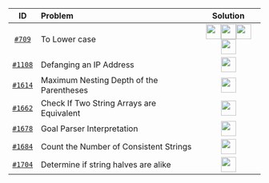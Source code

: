 <!--
Icon link tamplate for the diff lang

[<img src="https://img.icons8.com/color/c-plus-plus-logo.png" width="30px" height="30px">](your_file_link)

[<img src="https://img.icons8.com/color/java.png" width="30px" height="30px">](your_file_link)

[<img src="https://img.icons8.com/color/javascript.png" width="30px" height="30px">](your_file_link)

[<img src="https://img.icons8.com/color/python.png" width="30px" height="30px">](your_file_link)

 -->

|                                         ID                                          | Problem                                   |                                                                                                                                                                                                                                                                                                                                                                                                                    Solution                                                                                                                                                                                                                                                                                                                                                                                                                    |
| :---------------------------------------------------------------------------------: | :---------------------------------------- | :--------------------------------------------------------------------------------------------------------------------------------------------------------------------------------------------------------------------------------------------------------------------------------------------------------------------------------------------------------------------------------------------------------------------------------------------------------------------------------------------------------------------------------------------------------------------------------------------------------------------------------------------------------------------------------------------------------------------------------------------------------------------------------------------------------------------------------------------: |
|               [`#709`](https://leetcode.com/problems/to-lower-case/)                | To Lower case                             | [<img src="https://img.icons8.com/color/c-plus-plus-logo.png" width="30px" height="30px">](https://github.com/pol-alok/competitive-programming/blob/master/leetcode/2021/January/Practice/cpp/709-ToLowerCase.cpp)[<img src="https://img.icons8.com/color/java.png" width="30px" height="30px">](https://github.com/pol-alok/competitive-programming/blob/master/leetcode/2021/January/Practice/java/709-ToLowerCase.java)[<img src="https://img.icons8.com/color/javascript.png" width="30px" height="30px">](https://github.com/pol-alok/competitive-programming/blob/master/leetcode/2021/January/Practice/js/709-ToLowerCase.js)[<img src="https://img.icons8.com/color/python.png" width="30px" height="30px">](https://github.com/pol-alok/competitive-programming/blob/master/leetcode/2021/January/Practice/python/709-ToLowerCase.py) |
|          [`#1108`](https://leetcode.com/problems/defanging-an-ip-address/)          | Defanging an IP Address                   |                                                                                                                                                                                                                                                                                                          [<img src="https://img.icons8.com/color/c-plus-plus-logo.png" width="30px" height="30px">](https://github.com/pol-alok/competitive-programming/blob/master/leetcode/2021/January/Practice/cpp/1108-DefangingAnIPAddress.cpp)                                                                                                                                                                                                                                                                                                          |
| [`#1614`](https://leetcode.com/problems/maximum-nesting-depth-of-the-parentheses/)  | Maximum Nesting Depth of the Parentheses  |                                                                                                                                                                                                                                                                                                  [<img src="https://img.icons8.com/color/c-plus-plus-logo.png" width="30px" height="30px">](https://github.com/pol-alok/competitive-programming/blob/master/leetcode/2021/January/Practice/cpp/1614-MaximumNestingDepthOfTheParentheses.cpp)                                                                                                                                                                                                                                                                                                   |
| [`#1662`](https://leetcode.com/problems/check-if-two-string-arrays-are-equivalent/) | Check If Two String Arrays are Equivalent |                                                                                                                                                                                                                                                                                                  [<img src="https://img.icons8.com/color/c-plus-plus-logo.png" width="30px" height="30px">](https://github.com/pol-alok/competitive-programming/blob/master/leetcode/2021/January/Practice/cpp/1662-CheckIfTwoStringArraysAreEquivalent.cpp)                                                                                                                                                                                                                                                                                                   |
|        [`#1678`](https://leetcode.com/problems/goal-parser-interpretation/)         | Goal Parser Interpretation                |                                                                                                                                                                                                                                                                                                        [<img src="https://img.icons8.com/color/c-plus-plus-logo.png" width="30px" height="30px">](https://github.com/pol-alok/competitive-programming/blob/master/leetcode/2021/January/Practice/cpp/1678-GoalParserInterpretation.cpp)                                                                                                                                                                                                                                                                                                        |
|  [`#1684`](https://leetcode.com/problems/count-the-number-of-consistent-strings/)   | Count the Number of Consistent Strings    |                                                                                                                                                                                                                                                                                                   [<img src="https://img.icons8.com/color/c-plus-plus-logo.png" width="30px" height="30px">](https://github.com/pol-alok/competitive-programming/blob/master/leetcode/2021/January/Practice/cpp/1684-CountTheNumberOfConsistentStrings.cpp)                                                                                                                                                                                                                                                                                                    |
|   [`#1704`](https://leetcode.com/problems/determine-if-string-halves-are-alike/)    | Determine if string halves are alike      |                                                                                                                                                                                                                                                                                                    [<img src="https://img.icons8.com/color/c-plus-plus-logo.png" width="30px" height="30px">](https://github.com/pol-alok/competitive-programming/blob/master/leetcode/2021/January/Practice/cpp/1704-DetermineIfStringHalvesAreAlike.cpp)                                                                                                                                                                                                                                                                                                     |
